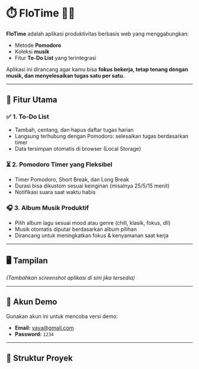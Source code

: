 # ⏱️ FloTime 🎵📝

**FloTime** adalah aplikasi produktivitas berbasis web yang menggabungkan:
- Metode **Pomodoro**
- Koleksi **musik**
- Fitur **To-Do List** yang terintegrasi

Aplikasi ini dirancang agar kamu bisa **fokus bekerja, tetap tenang dengan musik, dan menyelesaikan tugas satu per satu.**

---

## 🚀 Fitur Utama

### ✅ 1. To-Do List
- Tambah, centang, dan hapus daftar tugas harian
- Langsung terhubung dengan Pomodoro: selesaikan tugas berdasarkan timer
- Data tersimpan otomatis di browser (Local Storage)

### ⏳ 2. Pomodoro Timer yang Fleksibel
- Timer Pomodoro, Short Break, dan Long Break
- Durasi bisa dikustom sesuai keinginan (misalnya 25/5/15 menit)
- Notifikasi suara saat waktu habis 

### 🎧 3. Album Musik Produktif
- Pilih album lagu sesuai mood atau genre (chill, klasik, fokus, dll)
- Musik otomatis diputar berdasarkan album pilihan
- Dirancang untuk meningkatkan fokus & kenyamanan saat kerja

---

## 🖥️ Tampilan

*(Tambahkan screenshot aplikasi di sini jika tersedia)*

---

## 🔐 Akun Demo

Gunakan akun ini untuk mencoba versi demo:

- **Email:** yaya@gmail.com  
- **Password:** `1234`

---

## 📁 Struktur Proyek


